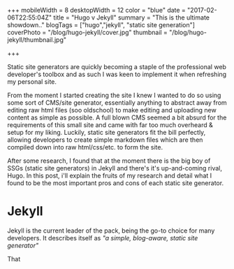 +++
mobileWidth = 8
desktopWidth = 12
color = "blue"
date = "2017-02-06T22:55:04Z"
title = "Hugo v Jekyll"
summary = "This is the ultimate showdown.."
blogTags = ["hugo","jekyll", "static site generation"]
coverPhoto = "/blog/hugo-jekyll/cover.jpg"
thumbnail = "/blog/hugo-jekyll/thumbnail.jpg"

+++

Static site generators are quickly becoming a staple of the professional web developer's toolbox and as such I was keen to implement it when refreshing my personal site.

From the moment I started creating the site I knew I wanted to do so using some sort of CMS/site generator, essentially anything to abstract away from editing raw html files (soo oldschool) to make editing and uploading new content as simple as possible. A full blown CMS seemed a bit absurd for the requirements of this small site and came with far too much overheard &amp; setup for my liking. Luckily, static site generators fit the bill perfectly, allowing developers to create simple markdown files which are then compiled down into raw html/css/etc. to form the site.

After some research, I found that at the moment there is the big boy of SSGs (static site generators) in Jekyll and there's it's up-and-coming rival, Hugo. In this post, i'll explain the fruits of my research and detail what I found to be the most important pros and cons of each static site generator.

# Jekyll

Jekyll is the current leader of the pack, being the go-to choice for many developers. It describes itself as *"a simple, blog-aware, static site generator"*

That
